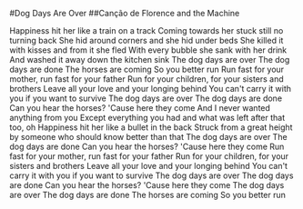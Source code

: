 #Dog Days Are Over
##Canção de Florence and the Machine


Happiness hit her like a train on a track
Coming towards her stuck still no turning back
She hid around corners and she hid under beds
She killed it with kisses and from it she fled
With every bubble she sank with her drink
And washed it away down the kitchen sink
The dog days are over
The dog days are done
The horses are coming
So you better run
Run fast for your mother, run fast for your father
Run for your children, for your sisters and brothers
Leave all your love and your longing behind
You can't carry it with you if you want to survive
The dog days are over
The dog days are done
Can you hear the horses?
'Cause here they come
And I never wanted anything from you
Except everything you had and what was left after that too, oh
Happiness hit her like a bullet in the back
Struck from a great height by someone who should know better than that
The dog days are over
The dog days are done
Can you hear the horses?
'Cause here they come
Run fast for your mother, run fast for your father
Run for your children, for your sisters and brothers
Leave all your love and your longing behind
You can't carry it with you if you want to survive
The dog days are over
The dog days are done
Can you hear the horses?
'Cause here they come
The dog days are over
The dog days are done
The horses are coming
So you better run